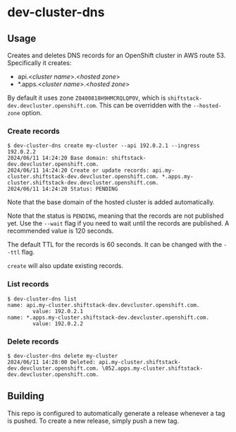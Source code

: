 # dev-cluster-dns

## Usage

Creates and deletes DNS records for an OpenShift cluster in AWS route 53. Specifically it creates:

- api.&lt;_cluster name_&gt;.&lt;_hosted zone_&gt;
- *.apps.&lt;_cluster name_&gt;.&lt;_hosted zone_&gt;

By default it uses zone `Z0400818H9HMCRQLQP0V`, which is `shiftstack-dev.devcluster.openshift.com`. This can be overridden with the `--hosted-zone` option.

### Create records

```
$ dev-cluster-dns create my-cluster --api 192.0.2.1 --ingress 192.0.2.2
2024/06/11 14:24:20 Base domain: shiftstack-dev.devcluster.openshift.com.
2024/06/11 14:24:20 Create or update records: api.my-cluster.shiftstack-dev.devcluster.openshift.com. *.apps.my-cluster.shiftstack-dev.devcluster.openshift.com.
2024/06/11 14:24:20 Status: PENDING
```

Note that the base domain of the hosted cluster is added automatically.

Note that the status is `PENDING`, meaning that the records are not published yet. Use the `--wait` flag if you need to wait until the records are published. A recommended value is 120 seconds.

The default TTL for the records is 60 seconds. It can be changed with the `--ttl` flag.

`create` will also update existing records.

### List records

```
$ dev-cluster-dns list
name: api.my-cluster.shiftstack-dev.devcluster.openshift.com.
        value: 192.0.2.1
name: *.apps.my-cluster.shiftstack-dev.devcluster.openshift.com.
        value: 192.0.2.2
```

### Delete records

```
$ dev-cluster-dns delete my-cluster
2024/06/11 14:28:00 Deleted: api.my-cluster.shiftstack-dev.devcluster.openshift.com. \052.apps.my-cluster.shiftstack-dev.devcluster.openshift.com.
```

## Building

This repo is configured to automatically generate a release whenever a tag is pushed. To create a new release, simply push a new tag.
